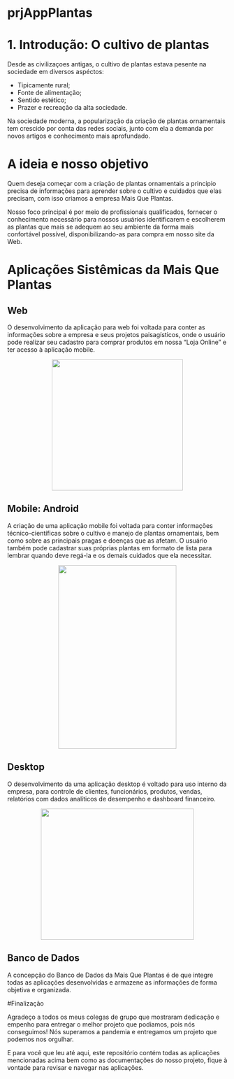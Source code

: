 # prjAppPlantas
# 1. Introdução: O cultivo de plantas
Desde as civilizaçoes antigas, o cultivo de plantas estava pesente na sociedade em diversos aspéctos:
- Tipicamente rural; 
- Fonte de alimentação;
- Sentido estético;
- Prazer e recreação da alta sociedade.

Na sociedade moderna, a popularização da criação de plantas ornamentais tem crescido por conta das redes sociais, junto com ela a demanda por novos artigos e conhecimento mais aprofundado.

# A ideia e nosso objetivo

Quem deseja começar com a criação de plantas ornamentais a principio precisa de informações para aprender sobre o cultivo e cuidados que elas precisam, com isso criamos a empresa Mais Que Plantas.

Nosso foco principal é por meio de profissionais qualificados, fornecer o conhecimento necessário para nossos usuários identificarem e escolherem as plantas que mais se adequem ao seu ambiente da forma mais confortável possível, disponibilizando-as para compra em nosso site da Web.

# Aplicações Sistêmicas da Mais Que Plantas

## Web
O desenvolvimento da aplicação para web foi voltada para conter as informações sobre a empresa e seus projetos paisagísticos, onde o usuário pode realizar seu cadastro para comprar produtos em nossa “Loja Online” e ter acesso à aplicação mobile.

<div align="center">
<img widt="300em" height="300em" src="https://user-images.githubusercontent.com/88636833/220387261-209b3971-e91e-4ea7-b807-ae1acdddf55c.png" />
</div>

## Mobile: Android
A criação de uma aplicação mobile foi voltada para conter informações técnico-científicas sobre o cultivo e manejo de plantas ornamentais, bem como sobre as principais pragas e doenças que as afetam. O usuário também pode cadastrar suas próprias plantas em formato de lista para lembrar quando deve regá-la e os demais cuidados que ela necessitar.

<div align="center">
<img width="270em" height="420em" src="https://user-images.githubusercontent.com/88636833/220389815-f1cfc166-7200-4eb6-9373-ae3b99155c64.png" />
</div>

## Desktop
O desenvolvimento da uma aplicação desktop é voltado para uso interno da empresa, para controle de clientes, funcionários, produtos, vendas, relatórios com dados analíticos de desempenho e dashboard financeiro.

<div align="center">
<img width="350em" height="300em" src="https://user-images.githubusercontent.com/88636833/220392097-642aeef2-017c-40f8-bdea-c21d6f96d50d.png" />
</div>

## Banco de Dados
A concepção do Banco de Dados da Mais Que Plantas é de que integre todas as aplicações desenvolvidas e armazene as informações de forma objetiva e organizada.

#Finalização

Agradeço a todos os meus colegas de grupo que mostraram dedicação e empenho para entregar o melhor projeto que podiamos, pois nós conseguimos! Nós superamos a pandemia e entregamos um projeto que podemos nos orgulhar.

E para você que leu até aqui, este repositório contém todas as aplicações mencionadas acima bem como as documentações do nosso projeto, fique à vontade para revisar e navegar nas aplicações.
